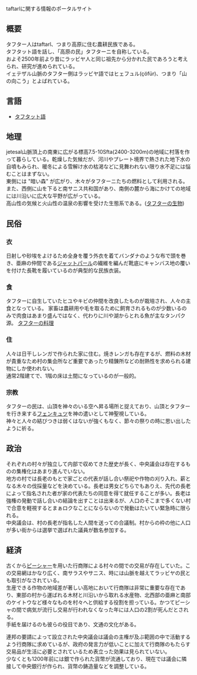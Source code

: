 taftarlに関する情報のポータルサイト

## 概要
タフター人はtaftarl、つまり高原に住む農耕民族である。  
タフタット語を話し、「高原の民」タフターニを自称している。  
およそ2500年前より昔にラッビヤ人と同じ祖先から分かれた民であろうと考えられ、研究が進められている。  
イェテザル山脈のタフター側はラッビヤ語ではヒェフュル(çöfür)、つまり「山の向こう」とよばれている。  

## 言語
- [タフタット語](taftat_lang.md)

## 地理
jetesal山脈頂上の南東に広がる標高7.5-10Sfta(2400-3200m)の地域に村落を作って暮らしている。乾燥した気候だが、河川やプレート境界で熱された地下水の自噴もみられ、暖冬による雪解け水の枯渇などに見舞われない限り水不足には悩むことはまずない。  
東側には "暗い森" が広がり、木々がタフターニたちの燃料として利用される。また、西側に山を下ると南サニス共和国があり、南側の麓から海にかけての地域には川沿いに広大な平野が広がっている。  
高山性の気候と火山性の温泉の影響を受けた生態系である。([タフターの生物](taftat_creature.md))

## 民俗
### 衣
日射しや砂埃をよけるため全身を覆う外衣を着てバンダナのような布で頭を巻き、亜麻の仲間である[ジャットパール](taftat_creature.md#ジャットパール-zhatparl)の繊維を編んだ靴底にキャンバス地の覆いを付けた長靴を履いているのが典型的な民族衣装。

### 食
タフターに自生していたヒユやキビの仲間を改良したものが栽培され、人々の主食となっている。
家畜は農耕用や毛を取るために飼育されるものが少数いるのみで肉食はあまり盛んではなく、代わりに川や湖からとれる魚が主なタンパク源。
[タフターの料理](taftat_food.md)

### 住
人々は日干しレンガで作られた家に住む。焼きレンガも存在するが、燃料の木材が貴重なため村の集会所など重要であったり精錬所などの耐熱性を求められる建物にしか使われない。  
通常2階建てで、1階の床は土間になっているのが一般的。

### 宗教
タフターの民は、山頂を神々のいる空へ昇る場所と捉えており、山頂とタフターを行き来する[フェンキュツ](taftat_creature.md#フェンキュツ-fenkjyts)を神の遣いとして神聖視している。  
神々と人々の結びつきは弱くはないが強くもなく、節々の祭りの時に思い出したように祈る。  

## 政治
それぞれの村々が独立して内部で収めてきた歴史が長く、中央議会は存在するものの集権化はあまり進んでいない。  
地方の村では長老のもとで家ごとの代表が話し合い祭祀や作物の刈り入れ、薪となる木々の伐採量などを決めている。長老は男女どちらでもありえ、先代の長老によって指名された者が家の代表たちの同意を得て就任することが多い。長老は強権の発動で話し合いの結論を出すことは出来るが、人口のそこまで多くない村で合意を軽視するとまぁロクなことにならないので発動はたいてい緊急時に限られる。  
中央議会は、村の長老が指名した人間を送っての合議制。村からの枠の他に人口が多い街からは選挙で選ばれた議員が数名参加する。  

## 経済
古くから[ピーシャー](taftat_creature.md#%E3%83%94%E3%83%BC%E3%82%B7%E3%83%A3%E3%83%BC-pixarl)を用いた行商隊による村々の間での交易が存在していた。この交易網はかなり広く、南サラスやサニス、時には山脈を越えてラッビヤの民とも取引がなされている。  
生産できる作物の地域差が著しい高地において行商隊は非常に重要な存在であり、東部の村から運ばれる木材と川沿いから取れる水産物、北西部の亜麻と南部のケイトウなど様々なものを村々へと供給する役割を担っている。かつてピーシャの間で病気が流行し交易が行われなくなった年には人口の2割が死んだとされる。  
手紙を届けるのも彼らの役目であり、文通の文化がある。  
  
連邦の要請によって設立された中央議会は議会の主権が及ぶ範囲の中で活動するよう行商隊に求めているが、政府の発言力が低いことに加えて行商隊のもたらす交易品が生活に必要とされているため表立った効果は見られていない。  
少なくとも1200年前には銀で作られた貨幣が流通しており、現在では議会に隣接して中央銀行が作られ、貨幣の鋳造量などを調整している。  